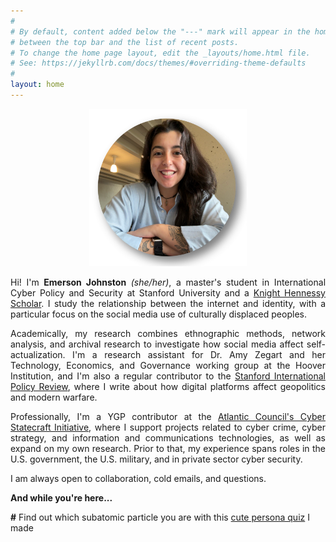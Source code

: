 ```yaml
---
#
# By default, content added below the "---" mark will appear in the home page
# between the top bar and the list of recent posts.
# To change the home page layout, edit the _layouts/home.html file.
# See: https://jekyllrb.com/docs/themes/#overriding-theme-defaults
#
layout: home
---
```


<p align="center" title="Emerson Johnston Headshot">
   <img src="/images/headshot.png" width="50%" />
</p>

<p style="text-align: justify;">
Hi! I'm <strong>Emerson Johnston</strong> <em>(she/her)</em>, a master's student in International Cyber Policy and Security at Stanford University and a <a href="https://knight-hennessy.stanford.edu/people/emerson-johnston">Knight Hennessy Scholar</a>. I study the relationship between the internet and identity, with a particular focus on the social media use of culturally displaced peoples. 
</p>

<p style="text-align: justify;">
Academically, my research combines ethnographic methods, network analysis, and archival research to investigate how social media affect self-actualization. I'm a research assistant for Dr. Amy Zegart and her Technology, Economics, and Governance working group at the Hoover Institution, and I'm also a regular contributor to the <a href="https://fsi.stanford.edu/sipr">Stanford International Policy Review</a>, where I write about how digital platforms affect geopolitics and modern warfare.
</p>

<p style="text-align: justify;">
Professionally, I'm a YGP contributor at the <a href="https://dfrlab.org/policy/cyber-statecraft-initiative/">Atlantic Council's Cyber Statecraft Initiative</a>, where I support projects related to cyber crime, cyber strategy, and information and communications technologies, as well as expand on my own research. Prior to that, my experience spans roles in the U.S. government, the U.S. military, and in private sector cyber security.
</p>

<p style="text-align: justify;">
I am always open to collaboration, cold emails, and questions.
</p>

<p><strong>And while you're here...</strong></p>   
<!--
<p> <strong>#</strong> Check out <a href="https://usenet.evjohnston.com/index.html">an interactive version</a> of my ongoing masters thesis work </p>
-->
<p> <strong>#</strong> Find out which subatomic particle you are with this <a href="http://particlepersona.evjohnston.com/">cute persona quiz</a> I made </p>